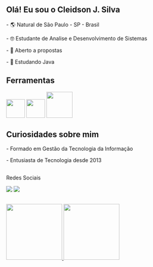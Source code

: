
 ## Olá! Eu sou o Cleidson J. Silva
 
 <p> - 🌎 Natural de São Paulo - SP - Brasil
 <p> - 🤓 Estudante de Analise e Desenvolvimento de Sistemas 
 <p> - 🤝 Aberto a propostas
 <p> - 🧠 Estudando Java


 ## Ferramentas

<img height ="50" widght ="50" src="https://cdn.jsdelivr.net/gh/devicons/devicon/icons/java/java-original.svg" /> </a> 
<img height ="50" widght ="50" src="https://cdn.jsdelivr.net/gh/devicons/devicon/icons/mysql/mysql-plain.svg" /> </a>
<img height ="70" widght ="70" src="https://cdn.jsdelivr.net/gh/devicons/devicon/icons/git/git-original-wordmark.svg" /> </a>


 ##  Curiosidades sobre mim
  
 <p> - Formado em Gestão da Tecnologia da Informação
 <p> - Entusiasta de Tecnologia desde 2013
 
 ##
 <p> Redes Sociais
<div> 
  <a href="mailto:cleidsonjds@hotmail.com"><img src="https://img.shields.io/badge/Microsoft_Outlook-0078D4?style=for-the-badge&logo=microsoft-outlook&logoColor=white" target="_blank"></a>
  <a href="https://www.linkedin.com/in/cleidson-de-jesus-silva-80a210213" target="_blank"><img src="https://img.shields.io/badge/-LinkedIn-%230077B5?style=for-the-badge&logo=linkedin&logoColor=white" target="_blank"></a>
 
##
<div>
<a href="https://github.com/CleidsonJs">
<img height="150em" src="https://github-readme-stats.vercel.app/api/top-langs/?username=CleidsonJs&layout=compact&langs_count=7&theme=dark"/>
<img height="150em" src="https://github-readme-stats.vercel.app/api?username=CleidsonJs&show_icons=true&theme=dark&include_all_commits=true&count_private=true"/>
</div>
